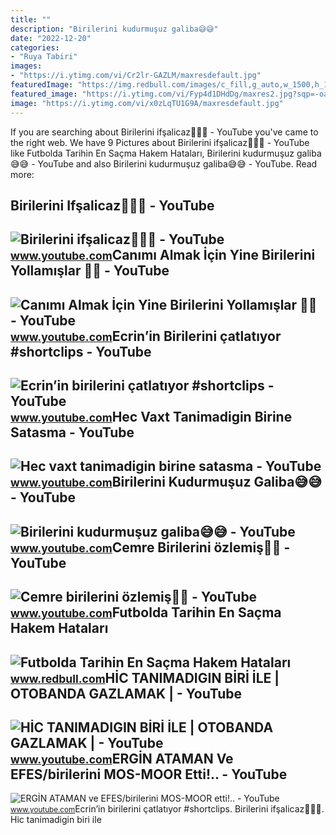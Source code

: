 ```yaml
---
title: ""
description: "Birilerini kudurmuşuz galiba😅😅"
date: "2022-12-20"
categories:
- "Ruya Tabiri"
images:
- "https://i.ytimg.com/vi/Cr2lr-GAZLM/maxresdefault.jpg"
featuredImage: "https://img.redbull.com/images/c_fill,g_auto,w_1500,h_1000/q_auto,f_auto/redbullcom/2016/02/23/1331778306073_2/felix-brych-yine-birilerini-kızdırıyor....jpg"
featured_image: "https://i.ytimg.com/vi/Fyp4d1DHdDg/maxres2.jpg?sqp=-oaymwEoCIAKENAF8quKqQMcGADwAQH4AYwCgALgA4oCDAgAEAEYZSBaKE8wDw==&amp;rs=AOn4CLDx0TDQOH8ZMB1_VBquyUG7j_uc-g"
image: "https://i.ytimg.com/vi/x0zLqTU1G9A/maxresdefault.jpg"
---
```


If you are searching about Birilerini ifşalicaz🤘😚🤘 - YouTube you've came to the right web. We have 9 Pictures about Birilerini ifşalicaz🤘😚🤘 - YouTube like Futbolda Tarihin En Saçma Hakem Hataları, Birilerini kudurmuşuz galiba😅😅 - YouTube and also Birilerini kudurmuşuz galiba😅😅 - YouTube. Read more:

Birilerini Ifşalicaz🤘😚🤘 - YouTube
---------------------------------

 ![Birilerini ifşalicaz🤘😚🤘 - YouTube](https://i.ytimg.com/vi/R0zICvaLLDI/maxresdefault.jpg?sqp=-oaymwEmCIAKENAF8quKqQMa8AEB-AG-BIACgAqKAgwIABABGEogRihyMA8=&rs=AOn4CLA2cdN2hQzJS9OF6t5y9bqJFLnF_g) <small>www.youtube.com</small>Canımı Almak İçin Yine Birilerini Yollamışlar 💁‍♀️ - YouTube
------------------------------------------------------------

 ![Canımı Almak İçin Yine Birilerini Yollamışlar 💁‍♀️ - YouTube](https://i.ytimg.com/vi/0aO5JhHj-8g/maxresdefault.jpg) <small>www.youtube.com</small>Ecrin’in Birilerini çatlatıyor #shortclips - YouTube
----------------------------------------------------

 ![Ecrin’in birilerini çatlatıyor #shortclips - YouTube](https://i.ytimg.com/vi/g_Stzc_lDfU/maxres2.jpg?sqp=-oaymwEoCIAKENAF8quKqQMcGADwAQH4AbYIgAKAD4oCDAgAEAEYZSBlKGUwDw==&rs=AOn4CLDLFNLZM0x1klDPOiekfXPNJzcWYA) <small>www.youtube.com</small>Hec Vaxt Tanimadigin Birine Satasma - YouTube
---------------------------------------------

 ![Hec vaxt tanimadigin birine satasma - YouTube](https://i.ytimg.com/vi/SL2CgXDaQOY/maxresdefault.jpg) <small>www.youtube.com</small>Birilerini Kudurmuşuz Galiba😅😅 - YouTube
----------------------------------------

 ![Birilerini kudurmuşuz galiba😅😅 - YouTube](https://i.ytimg.com/vi/mBxEIukSTVA/maxres2.jpg?sqp=-oaymwEoCIAKENAF8quKqQMcGADwAQH4Ac4FgAKACooCDAgAEAEYQSBOKHIwDw==&rs=AOn4CLAz8r36g-nyor4wGv6zNEc9wdfk_Q) <small>www.youtube.com</small>Cemre Birilerini özlemiş🌼😔 - YouTube
------------------------------------

 ![Cemre birilerini özlemiş🌼😔 - YouTube](https://i.ytimg.com/vi/Fyp4d1DHdDg/maxres2.jpg?sqp=-oaymwEoCIAKENAF8quKqQMcGADwAQH4AYwCgALgA4oCDAgAEAEYZSBaKE8wDw==&rs=AOn4CLDx0TDQOH8ZMB1_VBquyUG7j_uc-g) <small>www.youtube.com</small>Futbolda Tarihin En Saçma Hakem Hataları
----------------------------------------

 ![Futbolda Tarihin En Saçma Hakem Hataları](https://img.redbull.com/images/c_fill,g_auto,w_1500,h_1000/q_auto,f_auto/redbullcom/2016/02/23/1331778306073_2/felix-brych-yine-birilerini-kızdırıyor....jpg) <small>www.redbull.com</small>HİC TANIMADIGIN BİRİ İLE | OTOBANDA GAZLAMAK | - YouTube
--------------------------------------------------------

 ![HİC TANIMADIGIN BİRİ İLE | OTOBANDA GAZLAMAK | - YouTube](https://i.ytimg.com/vi/Cr2lr-GAZLM/maxresdefault.jpg) <small>www.youtube.com</small>ERGİN ATAMAN Ve EFES/birilerini MOS-MOOR Etti!.. - YouTube
----------------------------------------------------------

 ![ERGİN ATAMAN ve EFES/birilerini MOS-MOOR etti!.. - YouTube](https://i.ytimg.com/vi/x0zLqTU1G9A/maxresdefault.jpg) <small>www.youtube.com</small>Ecrin’in birilerini çatlatıyor #shortclips. Birilerini ifşalicaz🤘😚🤘. Hi̇c tanimadigin bi̇ri̇ i̇le
